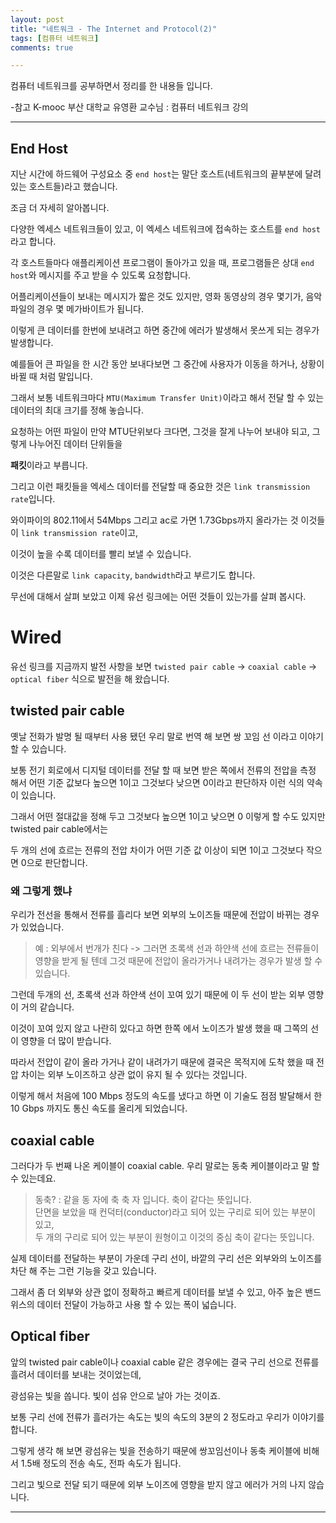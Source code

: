 ```yaml
---
layout: post
title: "네트워크 - The Internet and Protocol(2)"
tags: [컴퓨터 네트워크]
comments: true

---
```


컴퓨터 네트워크를 공부하면서 정리를 한 내용들 입니다.

-참고 K-mooc 부산 대학교 유영환 교수님 : 컴퓨터 네트워크 강의

---

## End Host

지난 시간에 하드웨어 구성요소 중 `end host`는 말단 호스트(네트워크의 끝부분에 달려있는 호스트들)라고 했습니다.

조금 더 자세히 알아봅니다.

다양한 엑세스 네트워크들이 있고, 이 엑세스 네트워크에 접속하는 호스트를 `end host`라고 합니다.

각 호스트들마다 애플리케이션 프로그램이 돌아가고 있을 때, 프로그램들은 상대 `end host`와 메시지를 주고 받을 수 있도록 요청합니다.

어플리케이션들이 보내는 메시지가 짧은 것도 있지만, 영화 동영상의 경우 몇기가, 음악파일의 경우 몇 메가바이트가 됩니다.

이렇게 큰 데이터를 한번에 보내려고 하면 중간에 에러가 발생해서 못쓰게 되는 경우가 발생합니다.

예를들어 큰 파일을 한 시간 동안 보내다보면 그 중간에 사용자가 이동을 하거나, 상황이 바뀔 때 처럼 말입니다.

그래서 보통 네트워크마다 `MTU(Maximum Transfer Unit)`이라고 해서 전달 할 수 있는 데이터의 최대 크기를 정해 놓습니다.

요청하는 어떤 파일이 만약 MTU단위보다 크다면, 그것을 잘게 나누어 보내야 되고, 그렇게 나누어진 데이터 단위들을

<strong>패킷</strong>이라고 부릅니다.

그리고 이런 패킷들을 엑세스 데이터를 전달할 때 중요한 것은 `link transmission rate`입니다.

와이파이의 802.11에서 54Mbps 그리고 ac로 가면 1.73Gbps까지 올라가는 것 이것들이 `link transmission rate`이고,

이것이 높을 수록 데이터를 빨리 보낼 수 있습니다.

이것은 다른말로 `link capacity`, `bandwidth`라고 부르기도 합니다.

무선에 대해서 살펴 보았고 이제 유선 링크에는 어떤 것들이 있는가를 살펴 봅시다.

# Wired

유선 링크를 지금까지 발전 사항을 보면 `twisted pair cable` -> `coaxial cable` -> `optical fiber` 식으로 발전을 해 왔습니다.

## twisted pair cable

옛날 전화가 발명 될 때부터 사용 됐던 우리 말로 번역 해 보면 쌍 꼬임 선 이라고 이야기 할 수 있습니다.

보통 전기 회로에서 디지털 데이터를 전달 할 때 보면 받은 쪽에서 전류의 전압을 측정 해서 어떤 기준 값보다 높으면 1이고 그것보다 낮으면 0이라고 판단하자 이런 식의 약속이 있습니다.

그래서 어떤 절대값을 정해 두고 그것보다 높으면 1이고 낮으면 0 이렇게 할 수도 있지만 twisted pair cable에서는 

두 개의 선에 흐르는 전류의 전압 차이가 어떤 기준 값 이상이 되면 1이고 그것보다 작으면 0으로 판단합니다.

### 왜 그렇게 했냐 

우리가 전선을 통해서 전류를 흘리다 보면 외부의 노이즈들 때문에 전압이 바뀌는 경우가 있었습니다.

> 예 : 외부에서 번개가 친다 -> 그러면 초록색 선과 하얀색 선에 흐르는 전류들이 영향을 받게 될 텐데 그것 때문에 전압이 올라가거나 내려가는 경우가 발생 할 수 있습니다.

그런데 두개의 선, 초록색 선과 하얀색 선이 꼬여 있기 때문에 이 두 선이 받는 외부 영향이 거의 같습니다.

이것이 꼬여 있지 않고 나란히 있다고 하면 한쪽 에서 노이즈가 발생 했을 때 그쪽의 선이 영향을 더 많이 받습니다.

따라서 전압이 같이 올라 가거나 같이 내려가기 때문에 결국은 목적지에 도착 했을 때 전압 차이는 외부 노이즈하고 상관 없이 유지 될 수 있다는 것입니다.

이렇게 해서 처음에 100 Mbps 정도의 속도를 냈다고 하면 이 기술도 점점 발달해서 한 10 Gbps 까지도 통신 속도를 올리게 되었습니다.

## coaxial cable

그러다가 두 번째 나온 케이블이 coaxial cable. 우리 말로는 동축 케이블이라고 말 할 수 있는데요.

> 동축? : 같을 동 자에 축 축 자 입니다. 축이 같다는 뜻입니다.  <br>
단면을 보았을 때 컨덕터(conductor)라고 되어 있는 구리로 되어 있는 부분이 있고,<br> 
두 개의 구리로 되어 있는 부분이 원형이고 이것의 중심 축이 같다는 뜻입니다.

실제 데이터를 전달하는 부분이 가운데 구리 선이, 바깥의 구리 선은 외부와의 노이즈를 차단 해 주는 그런 기능을 갖고 있습니다.

그래서 좀 더 외부와 상관 없이 정확하고 빠르게 데이터를 보낼 수 있고, 아주 높은 밴드위스의 데이터 전달이 가능하고 사용 할 수 있는 폭이 넓습니다.

## Optical fiber

앞의 twisted pair cable이나 coaxial cable 같은 경우에는 결국 구리 선으로 전류를 흘려서 데이터를 보내는 것이었는데,

광섬유는 빛을 쏩니다. 빛이 섬유 안으로 날아 가는 것이죠.

보통 구리 선에 전류가 흘러가는 속도는 빛의 속도의 3분의 2 정도라고 우리가 이야기를 합니다.

그렇게 생각 해 보면 광섬유는 빛을 전송하기 때문에 쌍꼬임선이나 동축 케이블에 비해서 1.5배 정도의 전송 속도, 전파 속도가 됩니다.

그리고 빛으로 전달 되기 때문에 외부 노이즈에 영향을 받지 않고 에러가 거의 나지 않습니다.

---
